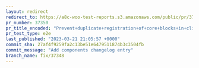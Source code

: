 ```yaml
---
layout: redirect
redirect_to: https://a8c-woo-test-reports.s3.amazonaws.com/public/pr/37350/e2e/index.html
pr_number: 37350
pr_title_encoded: "Prevent+duplicate+registration+of+core+blocks+in+client"
pr_test_type: e2e
last_published: "2023-03-21 21:05:57 +0000"
commit_sha: 27af4f9259fa2c13be51e6479511874b3c3504fb
commit_message: "Add components changelog entry"
branch_name: fix/37348
---
```

